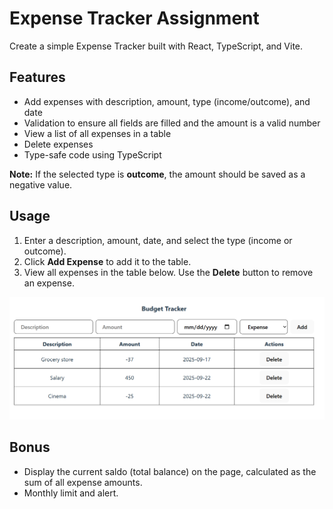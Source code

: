 # Expense Tracker Assignment

Create a simple Expense Tracker built with React, TypeScript, and Vite.

## Features
- Add expenses with description, amount, type (income/outcome), and date
- Validation to ensure all fields are filled and the amount is a valid number
- View a list of all expenses in a table
- Delete expenses
- Type-safe code using TypeScript

**Note:** If the selected type is **outcome**, the amount should be saved as a negative value.

## Usage
1. Enter a description, amount, date, and select the type (income or outcome).
2. Click **Add Expense** to add it to the table.
3. View all expenses in the table below. Use the **Delete** button to remove an expense.

![Expense tracker](./src/assets/screenshot.png)

## Bonus
- Display the current saldo (total balance) on the page, calculated as the sum of all expense amounts.
- Monthly limit and alert.


